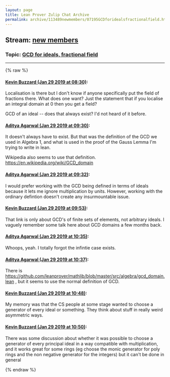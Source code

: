 ```yaml
---
layout: page
title: Lean Prover Zulip Chat Archive 
permalink: archive/113489newmembers/07195GCDforidealsfractionalfield.html
---
```


## Stream: [new members](index.html)
### Topic: [GCD for ideals, fractional field](07195GCDforidealsfractionalfield.html)

---


{% raw %}
#### [ Kevin Buzzard (Jan 29 2019 at 08:30)](https://leanprover.zulipchat.com/#narrow/stream/113489-new%20members/topic/GCD%20for%20ideals%2C%20fractional%20field/near/157086615):
<p>Localisation is there but I don't know if anyone specifically put the field of fractions there. What does one want? Just the statement that if you localise an integral domain at 0 then you get a field?</p>
<p>GCD of an ideal -- does that always exist? I'd not heard of it before.</p>

#### [ Aditya Agarwal (Jan 29 2019 at 09:30)](https://leanprover.zulipchat.com/#narrow/stream/113489-new%20members/topic/GCD%20for%20ideals%2C%20fractional%20field/near/157088982):
<p>It doesn't always have to exist. But that was the definition of the GCD we used in Algebra 1, and what is used in the proof of the Gauss Lemma I'm trying to write in lean.  </p>
<p>Wikipedia also seems to use that definition. <a href="https://en.wikipedia.org/wiki/GCD_domain" target="_blank" title="https://en.wikipedia.org/wiki/GCD_domain">https://en.wikipedia.org/wiki/GCD_domain</a></p>

#### [ Aditya Agarwal (Jan 29 2019 at 09:32)](https://leanprover.zulipchat.com/#narrow/stream/113489-new%20members/topic/GCD%20for%20ideals%2C%20fractional%20field/near/157089092):
<p>I would prefer working with the GCD being defined in terms of ideals because it lets me ignore multiplication by units.  However, working with the ordinary defintion doesn't create any insurmountable issue.</p>

#### [ Kevin Buzzard (Jan 29 2019 at 09:53)](https://leanprover.zulipchat.com/#narrow/stream/113489-new%20members/topic/GCD%20for%20ideals%2C%20fractional%20field/near/157090327):
<p>That link is only about GCD's of finite sets of elements, not arbitrary ideals. I vaguely remember some talk here about GCD domains a few months back.</p>

#### [ Aditya Agarwal (Jan 29 2019 at 10:35)](https://leanprover.zulipchat.com/#narrow/stream/113489-new%20members/topic/GCD%20for%20ideals%2C%20fractional%20field/near/157092574):
<p>Whoops, yeah. I totally forgot the infintie case exists.</p>

#### [ Aditya Agarwal (Jan 29 2019 at 10:37)](https://leanprover.zulipchat.com/#narrow/stream/113489-new%20members/topic/GCD%20for%20ideals%2C%20fractional%20field/near/157092671):
<p>There is <a href="https://github.com/leanprover/mathlib/blob/master/src/algebra/gcd_domain.lean" target="_blank" title="https://github.com/leanprover/mathlib/blob/master/src/algebra/gcd_domain.lean">https://github.com/leanprover/mathlib/blob/master/src/algebra/gcd_domain.lean</a> , but it seems to use the normal definition of GCD.</p>

#### [ Kevin Buzzard (Jan 29 2019 at 10:48)](https://leanprover.zulipchat.com/#narrow/stream/113489-new%20members/topic/GCD%20for%20ideals%2C%20fractional%20field/near/157093220):
<p>My memory was that the CS people at some stage wanted to choose a generator of every ideal or something. They think about stuff in really weird asymmetric ways.</p>

#### [ Kevin Buzzard (Jan 29 2019 at 10:50)](https://leanprover.zulipchat.com/#narrow/stream/113489-new%20members/topic/GCD%20for%20ideals%2C%20fractional%20field/near/157093322):
<p>There was some discussion about whether it was possible to choose a generator of every principal ideal in a way compatible with multiplication, and it works great for some rings (eg choose the monic generator for poly rings and the non negative generator for the integers) but it can't be done in general</p>


{% endraw %}
